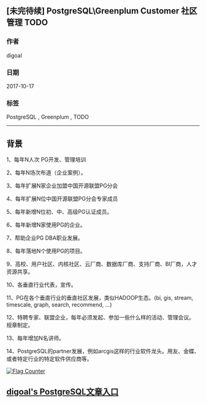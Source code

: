 ## [未完待续] PostgreSQL\Greenplum Customer 社区管理 TODO
                       
### 作者      
digoal      
      
### 日期       
2017-10-17  
        
### 标签      
PostgreSQL , Greenplum , TODO         
                  
----                  
                   
## 背景   
1、每年N人次 PG开发、管理培训

2、每年N场次布道（企业案例）。

3、每年扩展N家企业加盟中国开源联盟PG分会

4、每年扩展N位中国开源联盟PG分会专家成员

5、每年新增N位初、中、高级PG认证成员。

6、每年新增N家使用PG的企业。

7、帮助企业PG DBA职业发展。

8、每年落地N个使用PG的项目。

9、高校、用户社区、内核社区、云厂商、数据库厂商、支持厂商、BI厂商，人才资源共享。

10、各垂直行业代表，宣传。

11、PG在各个垂直行业的垂直社区发展，类似HADOOP生态。(bi, gis, stream, timescale, graph, search, recommend, ...)
 
12、特聘专家、联盟企业，每年必须发起、参加一些什么样的活动、管理会议。规章制定。

13、每年增加N名讲师。
  
14、PostgreSQL的partner发展，例如arcgis这样的行业软件龙头。用友、金蝶、或者特定行业的特定软件供应商等。
  
<a rel="nofollow" href="http://info.flagcounter.com/h9V1"  ><img src="http://s03.flagcounter.com/count/h9V1/bg_FFFFFF/txt_000000/border_CCCCCC/columns_2/maxflags_12/viewers_0/labels_0/pageviews_0/flags_0/"  alt="Flag Counter"  border="0"  ></a>  
  
  
  
  
## [digoal's PostgreSQL文章入口](https://github.com/digoal/blog/blob/master/README.md "22709685feb7cab07d30f30387f0a9ae")
  
